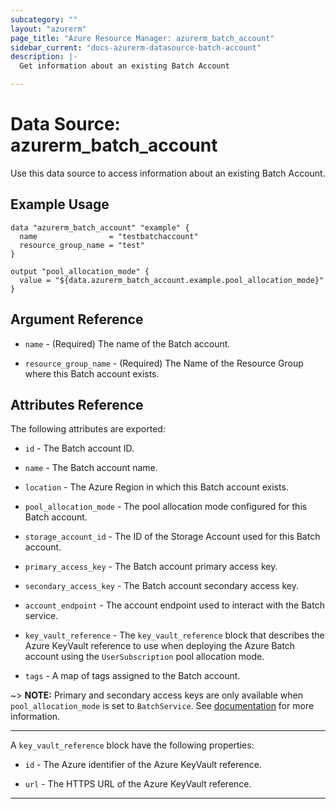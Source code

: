 ```yaml
---
subcategory: ""
layout: "azurerm"
page_title: "Azure Resource Manager: azurerm_batch_account"
sidebar_current: "docs-azurerm-datasource-batch-account"
description: |-
  Get information about an existing Batch Account

---
```


# Data Source: azurerm_batch_account

Use this data source to access information about an existing Batch Account.

## Example Usage

```hcl
data "azurerm_batch_account" "example" {
  name                = "testbatchaccount"
  resource_group_name = "test"
}

output "pool_allocation_mode" {
  value = "${data.azurerm_batch_account.example.pool_allocation_mode}"
}
```

## Argument Reference

* `name` - (Required) The name of the Batch account.

* `resource_group_name` - (Required) The Name of the Resource Group where this Batch account exists.

## Attributes Reference

The following attributes are exported:

* `id` - The Batch account ID.

* `name` - The Batch account name.

* `location` - The Azure Region in which this Batch account exists.

* `pool_allocation_mode` - The pool allocation mode configured for this Batch account.

* `storage_account_id` - The ID of the Storage Account used for this Batch account.

* `primary_access_key` - The Batch account primary access key.

* `secondary_access_key` - The Batch account secondary access key.

* `account_endpoint` - The account endpoint used to interact with the Batch service.

* `key_vault_reference` - The `key_vault_reference` block that describes the Azure KeyVault reference to use when deploying the Azure Batch account using the `UserSubscription` pool allocation mode. 

* `tags` - A map of tags assigned to the Batch account.

~> **NOTE:** Primary and secondary access keys are only available when `pool_allocation_mode` is set to `BatchService`. See [documentation](https://docs.microsoft.com/en-us/azure/batch/batch-api-basics) for more information.

---

A `key_vault_reference` block have the following properties:

* `id` - The Azure identifier of the Azure KeyVault reference.

* `url` - The HTTPS URL of the Azure KeyVault reference.

---
